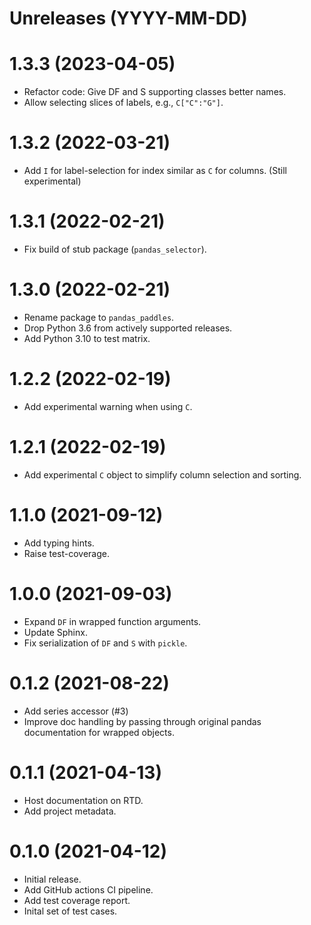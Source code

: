 # Unreleases (YYYY-MM-DD)

# 1.3.3 (2023-04-05)

- Refactor code: Give DF and S supporting classes better names.
- Allow selecting slices of labels, e.g., `C["C":"G"]`.

# 1.3.2 (2022-03-21)

- Add `I` for label-selection for index similar as `C` for columns. (Still
  experimental)

# 1.3.1 (2022-02-21)

- Fix build of stub package (`pandas_selector`).

# 1.3.0 (2022-02-21)

- Rename package to `pandas_paddles`.
- Drop Python 3.6 from actively supported releases.
- Add Python 3.10 to test matrix.

# 1.2.2 (2022-02-19)

- Add experimental warning when using `C`.

# 1.2.1 (2022-02-19)

- Add experimental `C` object to simplify column selection and sorting.

# 1.1.0 (2021-09-12)

- Add typing hints.
- Raise test-coverage.

# 1.0.0 (2021-09-03)

- Expand `DF` in wrapped function arguments.
- Update Sphinx.
- Fix serialization of `DF` and `S` with `pickle`.

# 0.1.2 (2021-08-22)

- Add series accessor (#3)
- Improve doc handling by passing through original pandas documentation for
  wrapped objects.

# 0.1.1 (2021-04-13)

- Host documentation on RTD.
- Add project metadata.

# 0.1.0 (2021-04-12)

- Initial release.
- Add GitHub actions CI pipeline.
- Add test coverage report.
- Inital set of test cases.

